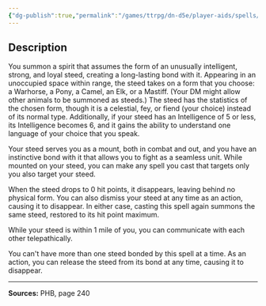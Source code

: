 ```yaml
---
{"dg-publish":true,"permalink":"/games/ttrpg/dn-d5e/player-aids/spells/level-2/find-steed/","tags":["TTRPG/DND/5e","verbal","somatic","Spell"],"noteIcon":""}
---
```



## Description
You summon a spirit that assumes the form of an unusually intelligent, strong, and loyal steed, creating a long-lasting bond with it.
Appearing in an unoccupied space within range, the steed takes on a form that you choose: a Warhorse, a Pony, a Camel, an Elk, or a Mastiff.
(Your DM might allow other animals to be summoned as steeds.)
The steed has the statistics of the chosen form, though it is a celestial, fey, or fiend (your choice) instead of its normal type.
Additionally, if your steed has an Intelligence of 5 or less, its Intelligence becomes 6, and it gains the ability to understand one language of your choice that you speak.

Your steed serves you as a mount, both in combat and out, and you have an instinctive bond with it that allows you to fight as a seamless unit.
While mounted on your steed, you can make any spell you cast that targets only you also target your steed.

When the steed drops to 0 hit points, it disappears, leaving behind no physical form.
You can also dismiss your steed at any time as an action, causing it to disappear.
In either case, casting this spell again summons the same steed, restored to its hit point maximum.

While your steed is within 1 mile of you, you can communicate with each other telepathically.

You can't have more than one steed bonded by this spell at a time.
As an action, you can release the steed from its bond at any time, causing it to disappear.

---

**Sources:** PHB, page 240

